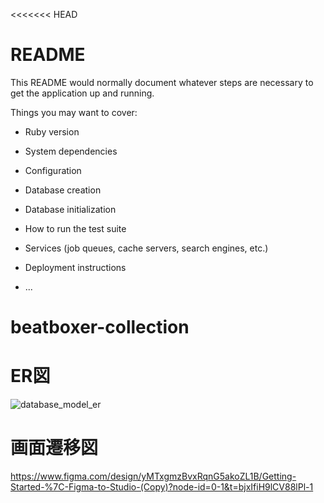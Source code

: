 <<<<<<< HEAD
# README

This README would normally document whatever steps are necessary to get the
application up and running.

Things you may want to cover:

* Ruby version

* System dependencies

* Configuration

* Database creation

* Database initialization

* How to run the test suite

* Services (job queues, cache servers, search engines, etc.)

* Deployment instructions

* ...

# beatboxer-collection

# ER図
![database_model_er](https://github.com/user-attachments/assets/720c1fa3-0b68-4d68-82cd-3b3ce28a9b67)

# 画面遷移図
https://www.figma.com/design/yMTxgmzBvxRqnG5akoZL1B/Getting-Started-%7C-Figma-to-Studio-(Copy)?node-id=0-1&t=bjxIfiH9lCV88lPl-1